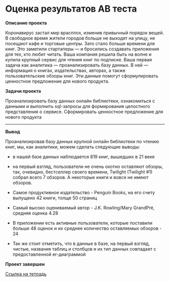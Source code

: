 # Оценка результатов AB теста

<b>Описание проекта</b>

Коронавирус застал мир врасплох, изменив привычный порядок вещей. В свободное время жители городов больше не выходят на улицу, не посещают кафе и торговые центры. Зато стало больше времени для книг. Это заметили стартаперы — и бросились создавать приложения для тех, кто любит читать. Ваша компания решила быть на волне и купила крупный сервис для чтения книг по подписке. Ваша первая задача как аналитика — проанализировать базу данных. В ней — информация о книгах, издательствах, авторах, а также пользовательские обзоры книг. Эти данные помогут сформулировать ценностное предложение для нового продукта.


<b>Задачи проекта</b>

Проанализировать базу данных онлайн библиотеки, ознакомиться с данными и выполнить sql-запросы для формирования целостного представления о сервисе. Сформировать ценностное предложение для нового продукта

---
<b>Вывод</b>

Проанализировав базу данных крупной онлайн библиотеки по чтению книг, мы, как аналитики, можем сделать следующие выводы:

- в нашей базе данных наблюдается 819 книг, вышедших в 21 веке

- на первый взгляд, пользователи не очень охотно оставляют обзоры, так, очевидно, бестселлер своего времени, Twilight (Twilight #1) собрал всего 7 обзоров. А некоторые книги и вовсе не имеют обзоров.

- Самое продуктивное издательство - Penguin Books, на его счету выпущено 42 книги, толще 50 страниц

- Самый высоко оцениваемый автор - J.K. Rowling/Mary GrandPré, средняя оценка 4.28

- В приложении есть активные пользователи, которые поставили больше 48 оценок и их среднее количество оставляемых обзоров - 24

- Так же стоит отметить, что в данные в базе, на первый взгляд, чистые, названия таблиц и столбцов и их тип данных совпадает с предоставленной er-диаграммой

<b>Проект завершен</b>

[Ссылка на тетрадь](https://github.com/obertas-artem/my_projects/blob/main/13%20-%20Выпускной%20проект/13%20-%203%20-%20SQL_блок.ipynb)

